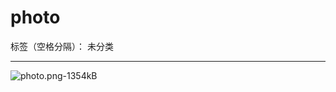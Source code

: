 # photo

标签（空格分隔）： 未分类

---

![photo.png-1354kB][1]


  [1]: http://static.zybuluo.com/lrl940607/pa3uubxkdsai8ct7htwq7giu/photo.png